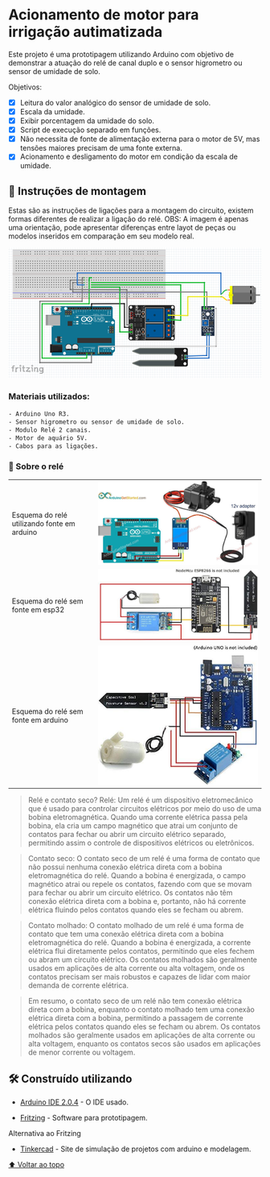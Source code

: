 
# Acionamento de motor para irrigação autimatizada 

Este projeto é uma prototipagem utilizando Arduino com objetivo de demonstrar a atuação do relé de canal duplo e o sensor higrometro ou sensor de umidade de solo.

Objetivos:

- [x] Leitura do valor analógico do sensor de umidade de solo. 
- [x] Escala da umidade.
- [x] Exibir porcentagem da umidade do solo.
- [x] Script de execução separado em funções.
- [x] Não necessita de fonte de alimentação externa para o motor de 5V, mas tensões maiores precisam de uma fonte externa.
- [x] Acionamento e desligamento do motor em condição da escala de umidade.

## 🚀 Instruções de montagem

Estas são as instruções de ligações para a montagem do circuito, existem formas diferentes de realizar a ligação do relé.
OBS: A imagem é apenas uma orientação, pode apresentar diferenças entre layot de peças ou modelos inseridos em comparação em seu modelo real.

<img src="/acionamento_de_motor/Esquema_montagem.png">

### Materiais utilizados:
```
- Arduino Uno R3.
- Sensor higrometro ou sensor de umidade de solo.
- Modulo Relé 2 canais.
- Motor de aquário 5V.
- Cabos para as ligações.
```

### 🔧 Sobre o relé

<table>
  <tr>
    <td>Esquema do relé utilizando fonte em arduino</td>
    <td><img src="/acionamento_de_motor/rele_c_fonte12V.jpeg" alt="Com fonte 12V em arduino"></td>
  </tr>
  <tr>
    <td>Esquema do relé sem fonte em esp32</td>
    <td><img src="/acionamento_de_motor/rele_s_fonte_esp.jpeg" alt="Sem fonte em esp32"></td>
  </tr>
  <tr>
    <td>Esquema do relé sem fonte em arduino</td>
    <td><img src="/acionamento_de_motor/rele_s_fonte_ard.jpeg" alt="Sem fonte em arduino"></td>
  </tr>
</table>


>Relé e contato seco?
Relé: Um relé é um dispositivo eletromecânico que é usado para controlar circuitos elétricos por meio do uso de uma bobina eletromagnética. Quando uma corrente elétrica passa pela bobina, ela cria um campo magnético que atrai um conjunto de contatos para fechar ou abrir um circuito elétrico separado, permitindo assim o controle de dispositivos elétricos ou eletrônicos.

>Contato seco: O contato seco de um relé é uma forma de contato que não possui nenhuma conexão elétrica direta com a bobina eletromagnética do relé. Quando a bobina é energizada, o campo magnético atrai ou repele os contatos, fazendo com que se movam para fechar ou abrir um circuito elétrico. Os contatos não têm conexão elétrica direta com a bobina e, portanto, não há corrente elétrica fluindo pelos contatos quando eles se fecham ou abrem.

>Contato molhado: O contato molhado de um relé é uma forma de contato que tem uma conexão elétrica direta com a bobina eletromagnética do relé. Quando a bobina é energizada, a corrente elétrica flui diretamente pelos contatos, permitindo que eles fechem ou abram um circuito elétrico. Os contatos molhados são geralmente usados em aplicações de alta corrente ou alta voltagem, onde os contatos precisam ser mais robustos e capazes de lidar com maior demanda de corrente elétrica.

>Em resumo, o contato seco de um relé não tem conexão elétrica direta com a bobina, enquanto o contato molhado tem uma conexão elétrica direta com a bobina, permitindo a passagem de corrente elétrica pelos contatos quando eles se fecham ou abrem. Os contatos molhados são geralmente usados em aplicações de alta corrente ou alta voltagem, enquanto os contatos secos são usados em aplicações de menor corrente ou voltagem.

## 🛠️ Construído utilizando

* [Arduino IDE 2.0.4](https://downloads.arduino.cc/arduino-ide/nightly/arduino-ide_nightly-latest_Windows_64bit.zip) - O IDE usado.

* [Fritzing](https://fritzing.org/download/) - Software para prototipagem.

Alternativa ao Fritzing

* [Tinkercad](https://www.tinkercad.com/) - Site de simulação de projetos com arduino e modelagem.


[⬆ Voltar ao topo](#Acionamento_de_motor)<br>
